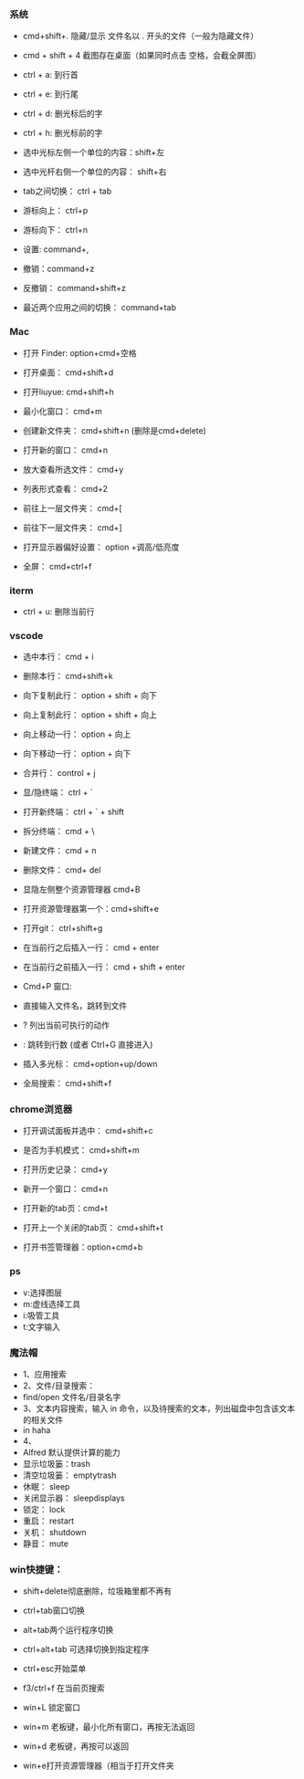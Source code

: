 ### 系统

- cmd+shift+.  隐藏/显示 文件名以 . 开头的文件（一般为隐藏文件）
- cmd + shift + 4 截图存在桌面（如果同时点击 空格，会截全屏图）

- ctrl + a: 到行首
- ctrl + e: 到行尾
- ctrl + d: 删光标后的字
- ctrl + h: 删光标前的字
- 选中光标左侧一个单位的内容：shift+左
- 选中光杆右侧一个单位的内容： shift+右
- tab之间切换： ctrl + tab
- 游标向上： ctrl+p
- 游标向下： ctrl+n
- 设置: command+,

- 撤销：command+z
- 反撤销： command+shift+z
- 最近两个应用之间的切换： command+tab

### Mac
- 打开 Finder: option+cmd+空格
- 打开桌面： cmd+shift+d
- 打开liuyue: cmd+shift+h
- 最小化窗口： cmd+m
 
- 创建新文件夹： cmd+shift+n (删除是cmd+delete)
- 打开新的窗口： cmd+n
- 放大查看所选文件： cmd+y
- 列表形式查看： cmd+2

- 前往上一层文件夹： cmd+[
- 前往下一层文件夹： cmd+]

- 打开显示器偏好设置： option +调高/低亮度

- 全屏： cmd+ctrl+f

### iterm
- ctrl + u: 删除当前行

### vscode
- 选中本行： cmd + i
- 删除本行： cmd+shift+k

- 向下复制此行： option + shift + 向下
- 向上复制此行： option + shift + 向上
- 向上移动一行： option  + 向上
- 向下移动一行： option + 向下

- 合并行： control + j

- 显/隐终端： ctrl + `
- 打开新终端： ctrl + ` + shift
- 拆分终端： cmd + \

- 新建文件： cmd + n
- 删除文件： cmd+ del


- 显隐左侧整个资源管理器 cmd+B
- 打开资源管理器第一个：cmd+shift+e
- 打开git： ctrl+shift+g

- 在当前行之后插入一行： cmd + enter
- 在当前行之前插入一行： cmd + shift + enter

- Cmd+P 窗口: 
- 直接输入文件名，跳转到文件
- ? 列出当前可执行的动作
- : 跳转到行数  (或者 Ctrl+G 直接进入)


- 插入多光标： cmd+option+up/down
- 全局搜索： cmd+shift+f



### chrome浏览器
- 打开调试面板并选中： cmd+shift+c
- 是否为手机模式： cmd+shift+m

- 打开历史记录： cmd+y
- 新开一个窗口： cmd+n
- 打开新的tab页：cmd+t
- 打开上一个关闭的tab页： cmd+shift+t
- 打开书签管理器：option+cmd+b


### ps
- v:选择图层
- m:虚线选择工具
- i:吸管工具
- t:文字输入


### 魔法帽
- 1、应用搜索
- 2、文件/目录搜索：
- find/open 文件名/目录名字
- 3、文本内容搜索，输入 in 命令，以及待搜索的文本，列出磁盘中包含该文本的相关文件
- in haha
- 4、
- Alfred 默认提供计算的能力
- 显示垃圾篓：trash
- 清空垃圾篓： emptytrash
- 休眠： sleep
- 关闭显示器： sleepdisplays 
- 锁定： lock
- 重启： restart
- 关机： shutdown
- 静音： mute


### win快捷键：
- shift+delete彻底删除，垃圾箱里都不再有

- ctrl+tab窗口切换
- alt+tab两个运行程序切换
- ctrl+alt+tab 可选择切换到指定程序

- ctrl+esc开始菜单
- f3/ctrl+f 在当前页搜索

- win+L 锁定窗口
- win+m 老板键，最小化所有窗口，再按无法返回
- win+d 老板键，再按可以返回

- win+e打开资源管理器（相当于打开文件夹
